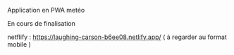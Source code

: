 Application en PWA metéo

En cours de finalisation

netflify : https://laughing-carson-b6ee08.netlify.app/ ( à regarder au format mobile )
